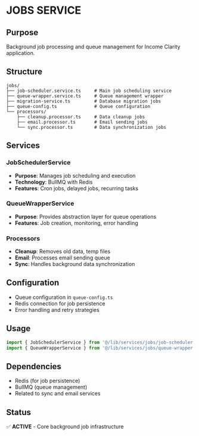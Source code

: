 # JOBS SERVICE

## Purpose
Background job processing and queue management for Income Clarity application.

## Structure
```
jobs/
├── job-scheduler.service.ts     # Main job scheduling service
├── queue-wrapper.service.ts     # Queue management wrapper
├── migration-service.ts         # Database migration jobs
├── queue-config.ts              # Queue configuration
└── processors/
    ├── cleanup.processor.ts     # Data cleanup jobs
    ├── email.processor.ts       # Email sending jobs
    └── sync.processor.ts        # Data synchronization jobs
```

## Services

### JobSchedulerService
- **Purpose**: Manages job scheduling and execution
- **Technology**: BullMQ with Redis
- **Features**: Cron jobs, delayed jobs, recurring tasks

### QueueWrapperService  
- **Purpose**: Provides abstraction layer for queue operations
- **Features**: Job creation, monitoring, error handling

### Processors
- **Cleanup**: Removes old data, temp files
- **Email**: Processes email sending queue
- **Sync**: Handles background data synchronization

## Configuration
- Queue configuration in `queue-config.ts`
- Redis connection for job persistence
- Error handling and retry strategies

## Usage
```typescript
import { JobSchedulerService } from '@/lib/services/jobs/job-scheduler.service';
import { QueueWrapperService } from '@/lib/services/jobs/queue-wrapper.service';
```

## Dependencies
- Redis (for job persistence)
- BullMQ (queue management)
- Related to sync and email services

## Status
✅ **ACTIVE** - Core background job infrastructure